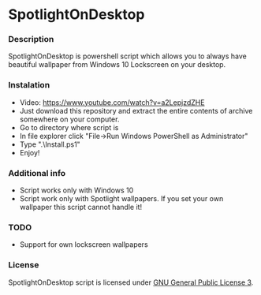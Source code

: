 # SpotlightOnDesktop

### Description

SpotlightOnDesktop is powershell script which allows you to always have beautiful wallpaper from Windows 10 Lockscreen on your desktop.

### Instalation
  - Video: https://www.youtube.com/watch?v=a2LepjzdZHE
  - Just download this repository and extract the entire contents of archive somewhere on your computer.
  - Go to directory where script is
  - In file explorer click "File->Run Windows PowerShell as Administrator"
  - Type ".\Install.ps1"
  - Enjoy!

### Additional info
  - Script works only with Windows 10
  - Script work only with Spotlight wallpapers. If you set your own wallpaper this script cannot handle it!

### TODO
 - Support for own lockscreen wallpapers

### License

SpotlightOnDesktop script is licensed under [GNU General Public License 3](http://www.gnu.org/copyleft/gpl.html).
